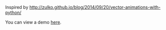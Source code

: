 Inspired by http://zulko.github.io/blog/2014/09/20/vector-animations-with-python/

You can view a demo [here](http://codepen.io/aholmes/full/tFLqk/).
